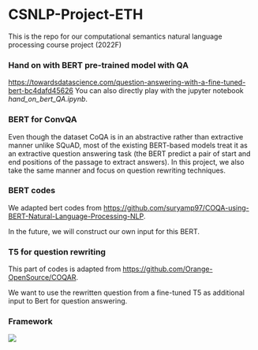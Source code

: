 # CSNLP-Project-ETH
This is the repo for our computational semantics natural language processing course project (2022F)

### Hand on with BERT pre-trained model with QA
https://towardsdatascience.com/question-answering-with-a-fine-tuned-bert-bc4dafd45626
You can also directly play with the jupyter notebook *hand_on_bert_QA.ipynb*.

### BERT for ConvQA

Even though the dataset CoQA is in an abstractive rather than extractive manner unlike SQuAD, most of the existing BERT-based models treat it as an extractive question answering task (the BERT predict a pair of start and end positions of the passage to extract answers). In this project, we also take the same manner and focus on question rewriting techniques.

### BERT codes
We adapted bert codes from https://github.com/suryamp97/COQA-using-BERT-Natural-Language-Processing-NLP.

In the future, we will construct our own input for this BERT.


### T5 for question rewriting
This part of codes is adapted from https://github.com/Orange-OpenSource/COQAR.

We want to use the rewritten question from a fine-tuned T5 as additional input to Bert for question answering.

### Framework

![](CSNLP_framework.png)